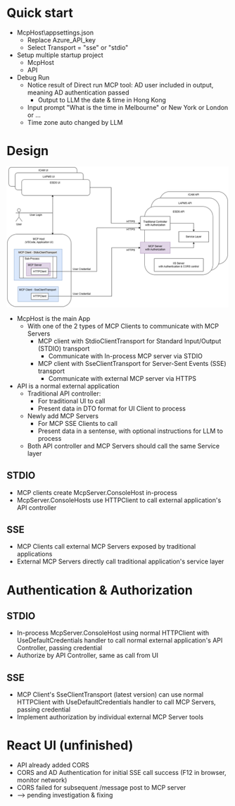 # Quick start
* McpHost\appsettings.json 
    * Replace Azure_API_key
    * Select Transport = "sse" or "stdio"
* Setup multiple startup project
    * McpHost 
    * API
* Debug Run
    * Notice result of Direct run MCP tool: AD user included in output, meaning AD authentication passed
        * Output to LLM the date & time in Hong Kong
    * Input prompt "What is the time in Melbourne" or New York or London or ...
    * Time zone auto changed by LLM 
# Design
![MCP Architecture](images/mcp.drawio.png)
* McpHost is the main App
    * With one of the 2 types of MCP Clients to communicate with MCP Servers
        * MCP client with StdioClientTransport for Standard Input/Output (STDIO) transport
            * Communicate with In-process MCP server via STDIO
        * MCP client with SseClientTransport for Server-Sent Events (SSE) transport
            * Communicate with external MCP server via HTTPS
* API is a normal external application
    * Traditional API controller:
        * For traditional UI to call
        * Present data in DTO format for UI Client to process
    * Newly add MCP Servers
        * For MCP SSE Clients to call
        * Present data in a sentense, with optional instructions for LLM to process
    * Both API controller and MCP Servers should call the same Service layer
## STDIO
* MCP clients create McpServer.ConsoleHost in-process
* McpServer.ConsoleHosts use HTTPClient to call external application's API controller
## SSE
* MCP Clients call external MCP Servers exposed by traditional applications
* External MCP Servers directly call traditional application's service layer
# Authentication & Authorization
## STDIO
* In-process McpServer.ConsoleHost using normal HTTPClient with UseDefaultCredentials handler to call normal external application's API Controller, passing credential
* Authorize by API Controller, same as call from UI
## SSE
* MCP Client's SseClientTransport (latest version) can use normal HTTPClient with UseDefaultCredentials handler to call MCP Servers, passing credential
* Implement authorization by individual external MCP Server tools
# React UI (unfinished)
* API already added CORS
* CORS and AD Authentication for initial SSE call success (F12 in browser, monitor network)
* CORS failed for subsequent /message post to MCP server
* --> pending investigation & fixing

